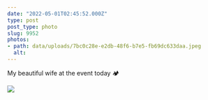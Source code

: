 ```yaml
---
date: "2022-05-01T02:45:52.000Z"
type: post 
post_type: photo
slug: 9952
photos: 
- path: data/uploads/7bc0c28e-e2db-48f6-b7e5-fb69dc633daa.jpeg
  alt: 
---
```

My beautiful wife at the event today 🏕


![](https://brandontreb.com/data/uploads/7bc0c28e-e2db-48f6-b7e5-fb69dc633daa.jpeg)
